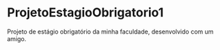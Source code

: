 # ProjetoEstagioObrigatorio1
Projeto de estágio obrigatório da minha faculdade, desenvolvido com um amigo.
